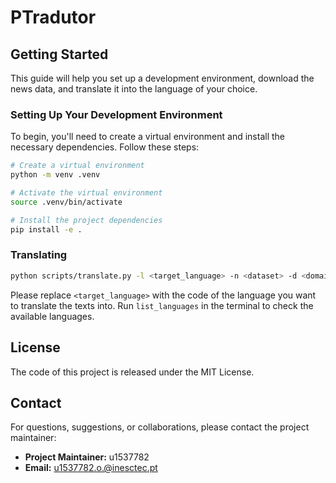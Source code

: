 # PTradutor

## Getting Started

This guide will help you set up a development environment, download the news data, and translate it into the language of your choice.

### Setting Up Your Development Environment

To begin, you'll need to create a virtual environment and install the necessary dependencies. Follow these steps:

```sh
# Create a virtual environment
python -m venv .venv

# Activate the virtual environment
source .venv/bin/activate

# Install the project dependencies
pip install -e .
```

### Translating 

```sh
python scripts/translate.py -l <target_language> -n <dataset> -d <domain> -s <split>
```

Please replace `<target_language>` with the code of the language you want to translate the texts into. Run `list_languages` in the terminal to check the available languages.


## License

The code of this project is released under the MIT License.

## Contact

For questions, suggestions, or collaborations, please contact the project maintainer:

- **Project Maintainer:** u1537782 
- **Email:** u1537782.o.@inesctec.pt
